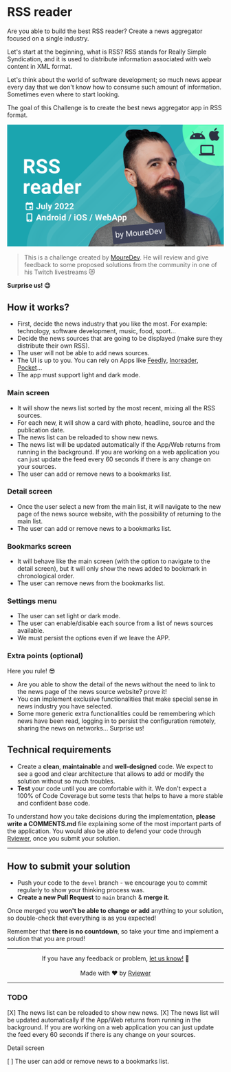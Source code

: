 # RSS reader

Are you able to build the best RSS reader?
Create a news aggregator focused on a single industry.

Let's start at the beginning, what is RSS?
RSS stands for Really Simple Syndication, and it is used to distribute information associated with web content in XML
format.

Let's think about the world of software development; so much news appear every day that we don't know how to consume
such amount of information. Sometimes even where to start looking.

The goal of this Challenge is to create the best news aggregator app in RSS format.

![Brais Moure Challenge card](mouredev_rss_reader.png)
> This is a challenge created by [MoureDev](https://www.twitch.tv/mouredev). He will review and give feedback to some
> proposed solutions from the community in one of his Twitch livestreams 😻

**Surprise us! 😉**

## How it works?

* First, decide the news industry that you like the most. For example: technology, software development, music, food,
  sport...
* Decide the news sources that are going to be displayed (make sure they distribute their own RSS).
* The user will not be able to add news sources.
* The UI is up to you. You can rely on Apps like [Feedly](https://feedly.com/), [Inoreader](https://www.inoreader.com/),
  [Pocket](https://getpocket.com/es/)...
* The app must support light and dark mode.

### Main screen
* It will show the news list sorted by the most recent, mixing all the RSS sources.
* For each new, it will show a card with photo, headline, source and the publication date.
* The news list can be reloaded to show new news.
* The news list will be updated automatically if the App/Web returns from running in the background. If you are working
  on a web application you can just update the feed every 60 seconds if there is any change on your sources.
* The user can add or remove news to a bookmarks list.

### Detail screen

* Once the user select a new from the main list, it will navigate to the new page of the news source website, with the
  possibility of returning to the main list.
* The user can add or remove news to a bookmarks list.

### Bookmarks screen

* It will behave like the main screen (with the option to navigate to the detail screen), but it will only show the news
  added to bookmark in chronological order.
* The user can remove news from the bookmarks list.

### Settings menu
* The user can set light or dark mode.
* The user can enable/disable each source from a list of news sources available.
* We must persist the options even if we leave the APP.

### Extra points (optional)

Here you rule! 😎

* Are you able to show the detail of the news without the need to link to the news page of the news source website?
  prove it!
* You can implement exclusive functionalities that make special sense in news industry you have selected.
* Some more generic extra functionalities could be remembering which news have been read, logging in to persist the
  configuration remotely, sharing the news on networks... Surprise us!

## Technical requirements

* Create a **clean**, **maintainable** and **well-designed** code. We expect to see a good and clear architecture that
  allows to add or modify the solution without so much troubles.
* **Test** your code until you are comfortable with it. We don't expect a 100% of Code Coverage but some tests that
  helps to have a more stable and confident base code.

To understand how you take decisions during the implementation, **please write a COMMENTS.md** file explaining some of
the most important parts of the application. You would also be able to defend your code through
[Rviewer](https://rviewer.io), once you submit your solution.

---

## How to submit your solution

* Push your code to the `devel` branch - we encourage you to commit regularly to show your thinking process was.
* **Create a new Pull Request** to `main` branch & **merge it**.

Once merged you **won't be able to change or add** anything to your solution, so double-check that everything is as you
expected!

Remember that **there is no countdown**, so take your time and implement a solution that you are proud!

--- 

<p align="center">
  If you have any feedback or problem, <a href="mailto:help@rviewer.io">let us know!</a> 🤘
  <br><br>
  Made with ❤️ by <a href="https://rviewer.io">Rviewer</a>
</p>

---

### TODO

[X] The news list can be reloaded to show new news.
[X] The news list will be updated automatically if the App/Web returns from running in the background. If you are working on a web application you can just update the feed every 60 seconds if there is any change on your sources.

Detail screen

[ ] The user can add or remove news to a bookmarks list.
